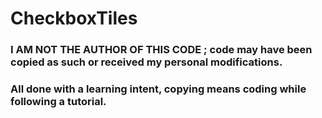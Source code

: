 # CheckboxTiles

### I AM NOT THE AUTHOR OF THIS CODE ; code may have been copied as such or received my personal modifications.
### All done with a learning intent, copying means coding while following a tutorial.

